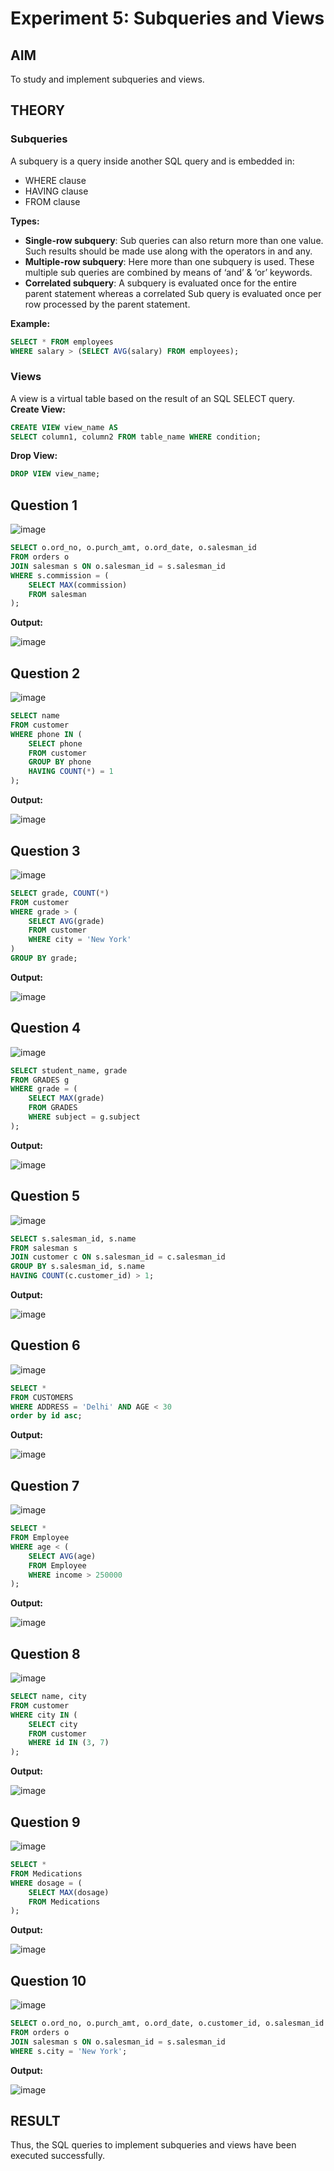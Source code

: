 # Experiment 5: Subqueries and Views

## AIM
To study and implement subqueries and views.

## THEORY

### Subqueries
A subquery is a query inside another SQL query and is embedded in:
- WHERE clause
- HAVING clause
- FROM clause

**Types:**
- **Single-row subquery**:
  Sub queries can also return more than one value. Such results should be made use along with the operators in and any.
- **Multiple-row subquery**:
  Here more than one subquery is used. These multiple sub queries are combined by means of ‘and’ & ‘or’ keywords.
- **Correlated subquery**:
  A subquery is evaluated once for the entire parent statement whereas a correlated Sub query is evaluated once per row processed by the parent statement.

**Example:**
```sql
SELECT * FROM employees
WHERE salary > (SELECT AVG(salary) FROM employees);
```
### Views
A view is a virtual table based on the result of an SQL SELECT query.
**Create View:**
```sql
CREATE VIEW view_name AS
SELECT column1, column2 FROM table_name WHERE condition;
```
**Drop View:**
```sql
DROP VIEW view_name;
```

**Question 1**
--
![image](https://github.com/user-attachments/assets/d9114a32-4836-429a-a50a-0cb81197072d)


```sql
SELECT o.ord_no, o.purch_amt, o.ord_date, o.salesman_id
FROM orders o
JOIN salesman s ON o.salesman_id = s.salesman_id
WHERE s.commission = (
    SELECT MAX(commission)
    FROM salesman
);

```

**Output:**

![image](https://github.com/user-attachments/assets/7973a7d3-7ed9-4477-a503-0505ae6307d8)


**Question 2**
---
![image](https://github.com/user-attachments/assets/322c5ac3-a8ec-4bda-8193-51ebda10b395)


```sql
SELECT name
FROM customer
WHERE phone IN (
    SELECT phone
    FROM customer
    GROUP BY phone
    HAVING COUNT(*) = 1
);

```

**Output:**

![image](https://github.com/user-attachments/assets/e635d7f4-f4e1-4fc8-8fba-15ccfe54d73f)


**Question 3**
---
![image](https://github.com/user-attachments/assets/1a9c8eae-81b1-4c18-96f0-009cd4dbd8dc)


```sql
SELECT grade, COUNT(*) 
FROM customer 
WHERE grade > (
    SELECT AVG(grade) 
    FROM customer 
    WHERE city = 'New York'
)
GROUP BY grade;

```

**Output:**

![image](https://github.com/user-attachments/assets/200a89c1-e3cd-484d-9474-323add496201)


**Question 4**
---
![image](https://github.com/user-attachments/assets/60c7daa4-355e-41a6-8625-396a06c3e68a)


```sql
SELECT student_name, grade
FROM GRADES g
WHERE grade = (
    SELECT MAX(grade)
    FROM GRADES
    WHERE subject = g.subject
);

```

**Output:**

![image](https://github.com/user-attachments/assets/fd6ae860-8dc8-4054-be6f-83445e31cc81)


**Question 5**
---
![image](https://github.com/user-attachments/assets/95b97961-c54f-4227-a5b6-55fec3e80f55)


```sql
SELECT s.salesman_id, s.name
FROM salesman s
JOIN customer c ON s.salesman_id = c.salesman_id
GROUP BY s.salesman_id, s.name
HAVING COUNT(c.customer_id) > 1;

```

**Output:**

![image](https://github.com/user-attachments/assets/ce6a92c6-3e36-403a-b36f-6f6b725874fc)


**Question 6**
---
![image](https://github.com/user-attachments/assets/adc2daab-bbb9-4e78-9e13-d9638d80a07d)


```sql
SELECT *
FROM CUSTOMERS
WHERE ADDRESS = 'Delhi' AND AGE < 30
order by id asc;
```

**Output:**

![image](https://github.com/user-attachments/assets/3f7c11a6-7791-43f7-979a-68231aa7488d)


**Question 7**
---
![image](https://github.com/user-attachments/assets/9493c9ce-6583-4609-a6d8-c76e58323c14)


```sql
SELECT *
FROM Employee
WHERE age < (
    SELECT AVG(age)
    FROM Employee
    WHERE income > 250000
);

```

**Output:**

![image](https://github.com/user-attachments/assets/6da3d439-2f6a-4d1f-9c7f-2a90226109f4)


**Question 8**
---
![image](https://github.com/user-attachments/assets/2233dbb8-b6b0-41d4-b097-5c931c98e19f)


```sql
SELECT name, city
FROM customer
WHERE city IN (
    SELECT city
    FROM customer
    WHERE id IN (3, 7)
);

```

**Output:**

![image](https://github.com/user-attachments/assets/10544912-897e-4cc5-8699-064e35e99d02)


**Question 9**
---
![image](https://github.com/user-attachments/assets/8581f0a3-df19-47f6-ba59-d1d241acd0b5)


```sql
SELECT *
FROM Medications
WHERE dosage = (
    SELECT MAX(dosage)
    FROM Medications
);

```

**Output:**

![image](https://github.com/user-attachments/assets/c8196b0e-a3a0-4d8b-9f25-8c5fd01ebb56)


**Question 10**
---
![image](https://github.com/user-attachments/assets/6cface3d-2a0a-4ec2-9dfa-2785e43eac35)


```sql
SELECT o.ord_no, o.purch_amt, o.ord_date, o.customer_id, o.salesman_id
FROM orders o
JOIN salesman s ON o.salesman_id = s.salesman_id
WHERE s.city = 'New York';

```

**Output:**

![image](https://github.com/user-attachments/assets/8af2acba-fbfe-4166-823e-156f6d951790)



## RESULT
Thus, the SQL queries to implement subqueries and views have been executed successfully.
